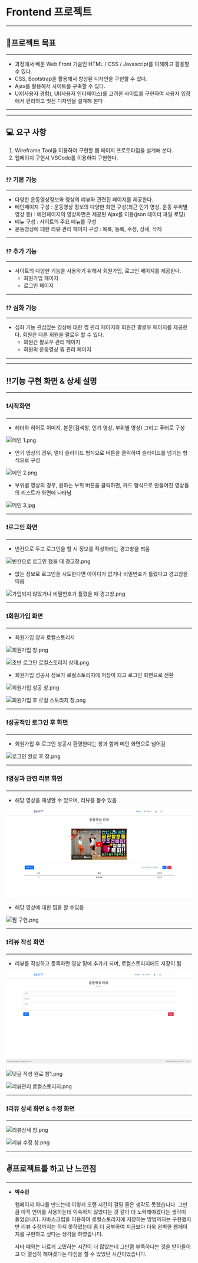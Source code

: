 # Frontend 프로젝트

---

## 💪프로젝트 목표

---

- 과정에서 배운 Web Front 기술인 HTML / CSS / Javascript를 이해하고 활용할 수
있다.
- CSS, Bootstrap을 활용해서 향상된 디자인을 구현할 수 있다.
- Ajax를 활용해서 사이트를 구축할 수 있다.
- UX(사용자 경험), UI(사용자 인터페이스)를 고려한 사이트를 구현하여 사용자
입장에서 편리하고 멋진 디자인을 설계해 본다

---

---

## 💻 요구 사항

1. Wireframe Tool을 이용하여 구현할 웹 페이지 프로토타입을 설계해 본다.
2. 웹페이지 구현시 VSCode를 이용하여 구현한다.

---

### ⁉️ 기본 기능

---

- 다양한 운동영상정보와 영상의 리뷰와 관련된 페이지를 제공한다.
- 메인페이지 구성
: 운동영상 정보의 다양한 화면 구성(최근 인기 영상, 운동 부위별 영상 등)
: 메인페이지의 영상화면은 제공된 Ajax를 이용(json 데이터 파일 로딩)
- 메뉴 구성 : 사이트의 주요 메뉴를 구성
- 운동영상에 대한 리뷰 관리 페이지 구성
: 목록, 등록, 수정, 상세, 삭제

---

### ⁉️ 추가 기능

---

- 사이트의 다양한 기능을 사용하기 위해서 회원가입, 로그인 페이지를 제공한다.
    - 회원가입 페이지
    - 로그인 페이지

---

### ⁉️ 심화 기능

---

- 심화 기능
관심있는 영상에 대한 찜 관리 페이지와 회원간 팔로우 페이지를 제공한다.
회원은 다른 회원을 팔로우 할 수 있다.
    - 회원간 팔로우 관리 페이지
    - 회원의 운동영상 찜 관리 페이지

---

---

## ‼️기능 구현 화면 & 상세 설명

---

### ❗시작화면

---

- 헤더와 히어로 이미지, 본문(검색창, 인기 영상, 부위별 영상) 그리고 푸터로 구성

![메인 1.png](./img/메인_1.png)

- 인기 영상의 경우, 멀티 슬라이드 형식으로 버튼을 클릭하여 슬라이드를 넘기는 형식으로 구성

![메인 2.png](./img/메인_2.png)

- 부위별 영상의 경우, 원하는 부위 버튼을 클릭하면, 카드 형식으로 만들어진 영상들의 리스트가 화면에 나타남

![메인 3.jpg](./img/메인_3.png)


---

### ❗로그인 화면

---

- 빈칸으로 두고 로그인을 할 시 정보를 작성하라는 경고창을 띄움

![빈칸으로 로그인 했을 때 경고창.png](./img/빈칸으로_로그인_했을_때_경고창.png)

- 없는 정보로 로그인을 시도한다면 아이디가 없거나 비밀번호가 틀렸다고 경고창을 띄움

![가입되지 않았거나 비밀번호가 틀렸을 때 경고창.png](./img/가입되지_않았거나_비밀번호가_틀렸을_때_경고창.png)

---

### ❗회원가입 화면

---

- 회원가입 창과 로컬스토리지

![회원가입 창.png](./img/회원가입_창.png)

![초반 로그인 로컬스토리지 상태.png](./img/초반_로그인_로컬스토리지_상태.png)

- 회원가입 성공시 정보가 로컬스토리지에 저장이 되고 로그인 화면으로 전환

![회원가입 성공 창.png](./img/회원가입_성공_창.png)

![회원가입 후 로컬 스토리지 창.png](./img/회원가입_후_로컬_스토리지_창.png)

---

### ❗성공적인 로그인 후 화면

---

- 회원가입 후 로그인 성공시 환영한다는 창과 함께 메인 화면으로 넘어감

![로그인 완료 후 창.png](./img/로그인_완료_후_창.png)

---

### ❗영상과 관련 리뷰 화면

---

- 해당 영상을 재생할 수 있으며, 리뷰를 볼수 있음

![운동영상리뷰화면.png](./img/운동영상리뷰화면.png)

- 해당 영상에 대한 찜을 할 수있음

![찜 구현.png](./img/찜_구현.png)

---

### ❗리뷰 작성 화면

---

- 리뷰를 작성하고 등록하면 영상 밑에 추가가 되며, 로컬스토리지에도 저장이 됨

![리뷰작성창.png](./img/리뷰작성창.png)

![댓글 작성 완료 창1.png](./img/댓글_작성_완료_창1.png)

![리뷰관리 로컬스토리지.png](./img/리뷰관리_로컬스토리지.png)

---

### ❗리뷰 상세 화면 & 수정 화면

---

![리뷰상세 창.png](./img/리뷰상세_창.png)

![리뷰 수정 창.png](./img/리뷰_수정_창.png)

---

## ✌️프로젝트를 하고 난 느낀점

---
    
- **박수민**
    
    웹페이지 하나를 만드는데 이렇게 오랜 시간이 걸릴 줄은 생각도 못했습니다. 그만큼 아직 언어를 사용하는데 익숙하지 않았다는 것 같아 더 노력해야겠다는 생각이 들었습니다. 자바스크립을 이용하여 로컬스토리지에 저장하는 방법까지는 구현했지만 리뷰 수정까지는 하지 못하였는데 좀 더 공부하여 지금보다 더욱 완벽한 웹페이지를 구현하고 싶다는 생각을 하였습니다. 
    
    자바 때와는 다르게 고민하는 시간이 더 많았는데 그만큼 부족하다는 것을 받아들이고 더 열심히 해야겠다는 다짐을 할 수 있었던 시간이었습니다.
